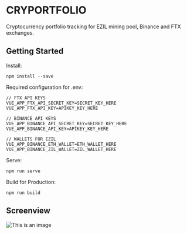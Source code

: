 # CRYPORTFOLIO
 
Cryptocurrency portfolio tracking for EZIL mining pool, Binance and FTX exchanges.

## Getting Started

Install:
```
npm install --save
```
Required configuration for .env:

```
// FTX API KEYS
VUE_APP_FTX_API_SECRET_KEY=SECRET_KEY_HERE
VUE_APP_FTX_API_KEY=APIKEY_KEY_HERE

// BINANCE API KEYS
VUE_APP_BINANCE_API_SECRET_KEY=SECRET_KEY_HERE
VUE_APP_BINANCE_API_KEY=APIKEY_KEY_HERE

// WALLETS FOR EZIL
VUE_APP_BINANCE_ETH_WALLET=ETH_WALLET_HERE
VUE_APP_BINANCE_ZIL_WALLET=ZIL_WALLET_HERE
```
Serve:
```
npm run serve
```

Build for Production:
```
npm run build
```
## Screenview
![This is an image](https://repository-images.githubusercontent.com/485022930/e4c79a67-0621-4deb-9ee8-6a786b5eddd1)